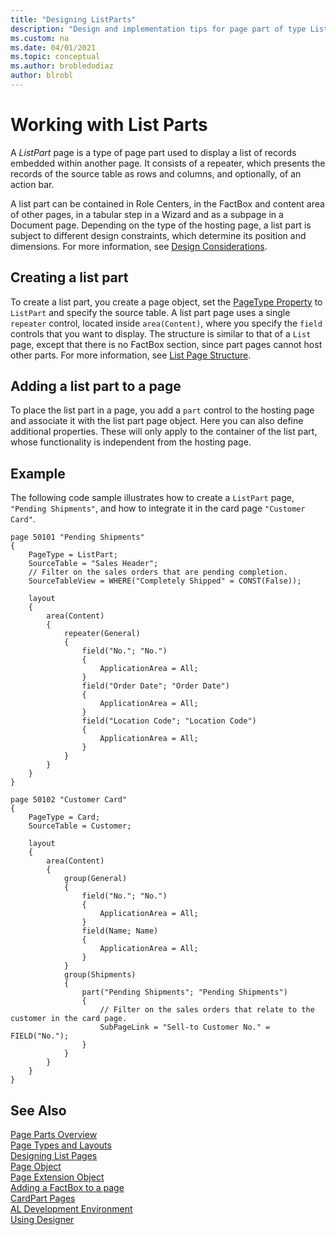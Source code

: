 ```yaml
---
title: "Designing ListParts"
description: "Design and implementation tips for page part of type ListPart."
ms.custom: na
ms.date: 04/01/2021
ms.topic: conceptual
ms.author: brobledodiaz
author: blrobl
---
```


# Working with List Parts

A *ListPart* page is a type of page part used to display a list of records embedded within another page. It consists of a repeater, which presents the records of the source table as rows and columns, and optionally, of an action bar.

A list part can be contained in Role Centers, in the FactBox and content area of other pages, in a tabular step in a Wizard and as a subpage in a Document page. Depending on the type of the hosting page, a list part is subject to different design constraints, which determine its position and dimensions. For more information, see [Design Considerations](devenv-designing-parts.md#design-considerations).

## Creating a list part

To create a list part, you create a page object, set the [PageType Property](properties/devenv-pagetype-property.md) to `ListPart` and specify the source table. A list part page uses a single `repeater` control, located inside `area(Content)`, where you specify the `field` controls that you want to display. The structure is similar to that of a `List` page, except that there is no FactBox section, since part pages cannot host other parts. For more information, see [List Page Structure](devenv-designing-list-pages.md?tabs=structure#structure-1). 

## Adding a list part to a page

To place the list part in a page, you add a `part` control to the hosting page and associate it with the list part page object. Here you can also define additional properties. These will only apply to the container of the list part, whose functionality is independent from the hosting page.


## Example

The following code sample illustrates how to create a `ListPart` page, `"Pending Shipments"`, and how to integrate it in the card page `"Customer Card"`. 

```AL
page 50101 "Pending Shipments"
{
    PageType = ListPart;
    SourceTable = "Sales Header";
    // Filter on the sales orders that are pending completion.
    SourceTableView = WHERE("Completely Shipped" = CONST(False));

    layout
    {
        area(Content)
        {
            repeater(General)
            {
                field("No."; "No.")
                {
                    ApplicationArea = All;
                }
                field("Order Date"; "Order Date")
                {
                    ApplicationArea = All;
                }
                field("Location Code"; "Location Code")
                {
                    ApplicationArea = All;
                }
            }
        }
    }
}

page 50102 "Customer Card"
{
    PageType = Card;
    SourceTable = Customer;

    layout
    {
        area(Content)
        {
            group(General)
            {
                field("No."; "No.")
                {
                    ApplicationArea = All;
                }
                field(Name; Name)
                {
                    ApplicationArea = All;
                }
            }
            group(Shipments)
            {
                part("Pending Shipments"; "Pending Shipments")
                {
                    // Filter on the sales orders that relate to the customer in the card page.
                    SubPageLink = "Sell-to Customer No." = FIELD("No.");
                }
            }
        }
    }
}
```

## See Also

[Page Parts Overview](devenv-designing-parts.md)  
[Page Types and Layouts](devenv-page-types-and-layouts.md)  
[Designing List Pages](devenv-designing-list-pages.md)   
[Page Object](devenv-page-object.md)   
[Page Extension Object](devenv-page-ext-object.md)   
[Adding a FactBox to a page](devenv-adding-a-factbox-to-page.md)   
[CardPart Pages](devenv-designing-cardparts.md)   
[AL Development Environment](devenv-reference-overview.md)  
[Using Designer](devenv-inclient-designer.md) 

